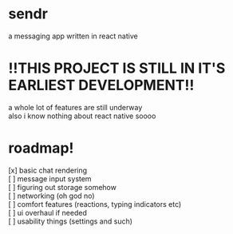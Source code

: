 # sendr
a messaging app written in react native

# !!THIS PROJECT IS STILL IN IT'S EARLIEST DEVELOPMENT!!
a whole lot of features are still underway  
also i know nothing about react native soooo  

# roadmap! 

[x] basic chat rendering  
[ ] message input system  
[ ] figuring out storage somehow  
[ ] networking (oh god no)  
[ ] comfort features (reactions, typing indicators etc)  
[ ] ui overhaul if needed  
[ ] usability things (settings and such)  
